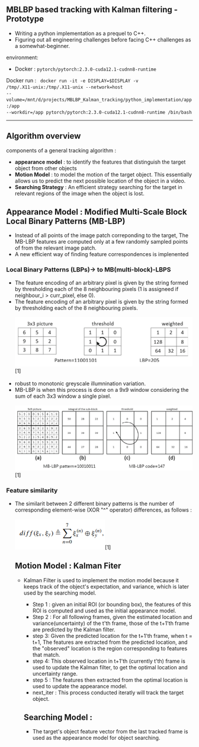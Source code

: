 <h2>MBLBP based tracking with Kalman filtering - Prototype</h2>

- Writing a python implementation as a prequel to C++.
- Figuring out all engineering challenges before facing C++ challenges as a somewhat-beginner.

environment:
- Docker : <code>pytorch/pytorch:2.3.0-cuda12.1-cudnn8-runtime</code>

Docker run : <code> docker run -it -e DISPLAY=$DISPLAY -v /tmp/.X11-unix:/tmp/.X11-unix --network=host --volume=/mnt/d/projects/MBLBP_Kalman_tracking/python_implementation/app:/app --workdir=/app pytorch/pytorch:2.3.0-cuda12.1-cudnn8-runtime /bin/bash
</code>

<hr>
<h2>Algorithm overview</h2>

components of a general tracking algorithm : 
- <b>appearance model</b> : to identify the features that distinguish the target object from other objects
- <b>Motion Model</b> : to model the motion of the target object. This essentially allows us to predict the next possible location of the object in a video.
- <b>Searching Strategy</b> : An efficient strategy searching for the target in relevant regions of the image  when the object is lost.
  
<h2>Appearance Model : Modified Multi-Scale Block Local Binary Patterns (MB-LBP)</h3>
<ul>
    <li> Instead of all points of the image patch correponding to the target, The MB-LBP features are computed only at a few randomly sampled points of from the relevant image patch.</li>
    <li>A new efficient way of finding feature correspondences is implenented</li>
</ul>

<h3> Local Binary Patterns (LBPs)-> to MB(multi-block)-LBPS </h3>
<ul>
    <li>The feature encoding of an arbitrary pixel is given by the string formed by thresholding each of the 8 neighbouring pixels (1 is assigneed if neighbour_i > curr_pixel, else 0).<br>
    <li>The feature encoding of an arbitrary pixel is given by the string formed by thresholding each of the 8 neighbouring pixels.<br><br>
    <img src="imgs/lbp.png">[1]</li><br>
    <li>robust to monotonic greyscale illumnination variation.</li>
    <li>MB-LBP is when this process is done on a 9x9 window considering the sum of each 3x3 window a single pixel.</li>
    <br>
    <img src="imgs/mblbp.png">[1]</li>

</ul>
<h3> Feature similarity </h3>
<ul>
    <li>The similarit between 2 different binary patterns is the number of corresponding element-wise (XOR "^" operator) differences, as follows :<br><br>
    <img src="imgs/lbp_sim.png">[1]
    

<h2>Motion Model : Kalman Fiter</h2>
<ul>
    <li>Kalman Filter is used to implement the motion model because it keeps track of the object's expectation, and variance, which is later used by the searching model.</li>
    <ul>
        <li>Step 1 : given an initial ROI (or bounding box), the features of this ROI is computed and used as the initial appearance model.</li>
        <li>Step 2 : For all following frames, given the estimated location and variance(uncertainty) of the t'th frame, those of the t+1'th frame are predicted by the Kalman filter.</li>
        <li>step 3: Given the predicted location for the t+1'th frame, when t = t+1, The features are extracted from the predicted location, and the "observed" location is the region corresponding to features that match.</li>
        <li>step 4: This observed location in t+1'th (currently t'th)  frame is used to update the Kalman filter, to get the optimal location and uncertainty range.</li>
        <li>step 5 : The features then extracted from the optimal location is used to update the appearance model.</li>
        <li>next_iter : This process conducted iteratly will track the target object.</li>
</ul>

<h2> Searching Model : </h2>
<ul>
    <li> The target's object feature vector from the last tracked frame is used as the appearance model for object searching. </li>
</ul>





